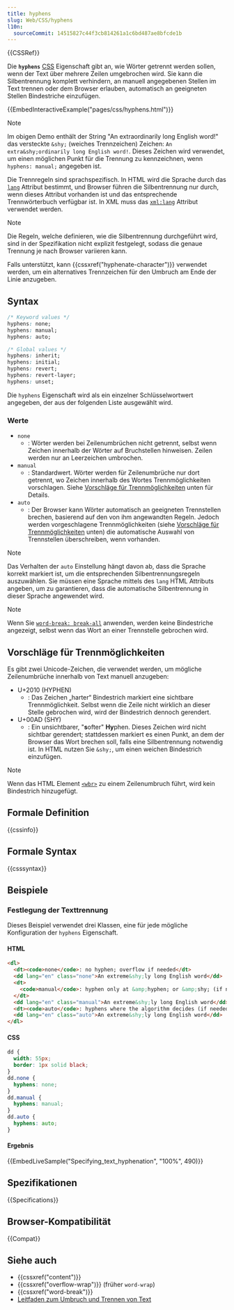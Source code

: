 ```yaml
---
title: hyphens
slug: Web/CSS/hyphens
l10n:
  sourceCommit: 14515827c44f3cb814261a1c6bd487ae8bfcde1b
---
```


{{CSSRef}}

Die **`hyphens`** [CSS](/de/docs/Web/CSS) Eigenschaft gibt an, wie Wörter getrennt werden sollen, wenn der Text über mehrere Zeilen umgebrochen wird. Sie kann die Silbentrennung komplett verhindern, an manuell angegebenen Stellen im Text trennen oder dem Browser erlauben, automatisch an geeigneten Stellen Bindestriche einzufügen.

{{EmbedInteractiveExample("pages/css/hyphens.html")}}

> [!NOTE]
> Im obigen Demo enthält der String "An extraordinarily long English word!" das versteckte `&shy;` (weiches Trennzeichen) Zeichen: `An extra&shy;ordinarily long English word!`. Dieses Zeichen wird verwendet, um einen möglichen Punkt für die Trennung zu kennzeichnen, wenn `hyphens: manual;` angegeben ist.

Die Trennregeln sind sprachspezifisch. In HTML wird die Sprache durch das [`lang`](/de/docs/Web/HTML/Global_attributes/lang) Attribut bestimmt, und Browser führen die Silbentrennung nur durch, wenn dieses Attribut vorhanden ist und das entsprechende Trennwörterbuch verfügbar ist. In XML muss das [`xml:lang`](/de/docs/Web/SVG/Attribute/xml:lang) Attribut verwendet werden.

> [!NOTE]
> Die Regeln, welche definieren, wie die Silbentrennung durchgeführt wird, sind in der Spezifikation nicht explizit festgelegt, sodass die genaue Trennung je nach Browser variieren kann.

Falls unterstützt, kann {{cssxref("hyphenate-character")}} verwendet werden, um ein alternatives Trennzeichen für den Umbruch am Ende der Linie anzugeben.

## Syntax

```css
/* Keyword values */
hyphens: none;
hyphens: manual;
hyphens: auto;

/* Global values */
hyphens: inherit;
hyphens: initial;
hyphens: revert;
hyphens: revert-layer;
hyphens: unset;
```

Die `hyphens` Eigenschaft wird als ein einzelner Schlüsselwortwert angegeben, der aus der folgenden Liste ausgewählt wird.

### Werte

- `none`
  - : Wörter werden bei Zeilenumbrüchen nicht getrennt, selbst wenn Zeichen innerhalb der Wörter auf Bruchstellen hinweisen. Zeilen werden nur an Leerzeichen umbrochen.
- `manual`
  - : Standardwert. Wörter werden für Zeilenumbrüche nur dort getrennt, wo Zeichen innerhalb des Wortes Trennmöglichkeiten vorschlagen. Siehe [Vorschläge für Trennmöglichkeiten](#vorschläge_für_trennmöglichkeiten) unten für Details.
- `auto`
  - : Der Browser kann Wörter automatisch an geeigneten Trennstellen brechen, basierend auf den von ihm angewandten Regeln. Jedoch werden vorgeschlagene Trennmöglichkeiten (siehe [Vorschläge für Trennmöglichkeiten](#vorschläge_für_trennmöglichkeiten) unten) die automatische Auswahl von Trennstellen überschreiben, wenn vorhanden.

> [!NOTE]
> Das Verhalten der `auto` Einstellung hängt davon ab, dass die Sprache korrekt markiert ist, um die entsprechenden Silbentrennungsregeln auszuwählen. Sie müssen eine Sprache mittels des `lang` HTML Attributs angeben, um zu garantieren, dass die automatische Silbentrennung in dieser Sprache angewendet wird.

> [!NOTE]
> Wenn Sie [`word-break: break-all`](/de/docs/Web/CSS/word-break#break-all) anwenden, werden keine Bindestriche angezeigt, selbst wenn das Wort an einer Trennstelle gebrochen wird.

## Vorschläge für Trennmöglichkeiten

Es gibt zwei Unicode-Zeichen, die verwendet werden, um mögliche Zeilenumbrüche innerhalb von Text manuell anzugeben:

- U+2010 (HYPHEN)
  - : Das Zeichen „harter“ Bindestrich markiert eine sichtbare Trennmöglichkeit. Selbst wenn die Zeile nicht wirklich an dieser Stelle gebrochen wird, wird der Bindestrich dennoch gerendert.
- U+00AD (SHY)
  - : Ein unsichtbarer, "**s**ofter" **Hy**phen. Dieses Zeichen wird nicht sichtbar gerendert; stattdessen markiert es einen Punkt, an dem der Browser das Wort brechen soll, falls eine Silbentrennung notwendig ist. In HTML nutzen Sie `&shy;`, um einen weichen Bindestrich einzufügen.

> [!NOTE]
> Wenn das HTML Element [`<wbr>`](/de/docs/Web/HTML/Element/wbr) zu einem Zeilenumbruch führt, wird kein Bindestrich hinzugefügt.

## Formale Definition

{{cssinfo}}

## Formale Syntax

{{csssyntax}}

## Beispiele

### Festlegung der Texttrennung

Dieses Beispiel verwendet drei Klassen, eine für jede mögliche Konfiguration der `hyphens` Eigenschaft.

#### HTML

```html
<dl>
  <dt><code>none</code>: no hyphen; overflow if needed</dt>
  <dd lang="en" class="none">An extreme&shy;ly long English word</dd>
  <dt>
    <code>manual</code>: hyphen only at &amp;hyphen; or &amp;shy; (if needed)
  </dt>
  <dd lang="en" class="manual">An extreme&shy;ly long English word</dd>
  <dt><code>auto</code>: hyphens where the algorithm decides (if needed)</dt>
  <dd lang="en" class="auto">An extreme&shy;ly long English word</dd>
</dl>
```

#### CSS

```css
dd {
  width: 55px;
  border: 1px solid black;
}
dd.none {
  hyphens: none;
}
dd.manual {
  hyphens: manual;
}
dd.auto {
  hyphens: auto;
}
```

#### Ergebnis

{{EmbedLiveSample("Specifying_text_hyphenation", "100%", 490)}}

## Spezifikationen

{{Specifications}}

## Browser-Kompatibilität

{{Compat}}

## Siehe auch

- {{cssxref("content")}}
- {{cssxref("overflow-wrap")}} (früher `word-wrap`)
- {{cssxref("word-break")}}
- [Leitfaden zum Umbruch und Trennen von Text](/de/docs/Web/CSS/CSS_text/Wrapping_breaking_text)
